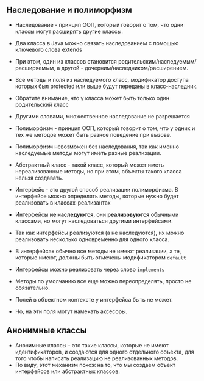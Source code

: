 ## Наследование и полиморфизм
* Наследование - принцип ООП, который говорит о том, что одни классы могут расширять другие классы.
* Два класса в Java можно связать наследованием с помощью ключевого слова extends
* При этом, один из классов становится родительским/наследуемым/расширяемым, а другой - дочерним/наследником/расширением.
* Все методы и поля из наследуемого класс, модификатор доступа которых был protected или выше будут переданы в 
класс-наследник.
* Обратите внимание, что у класса может быть только один родительский класс
* Другими словами, множественное наследование не разрешается

* Полиморфизм - принцип ООП, который говорит о том, что у одних и тех же методов может быть разное поведение при вызове.
* Полиморфизм невозможен без наследования, так как именно наследуемые методы могут иметь разные реализации.
* Абстрактный класс - такой класс, который может иметь нереализованные методы, но при этом, объекты такого класса нельзя
создавать.
* Интерфейс - это другой способ реализации полиморфизма. В интерфейсе можно определять методы, которые нужно будет реализовать
в классах-реализантах
* Интерфейсы __не наследуются__, они __реализовуются__ обычными классами, но могут наследоваться другими интерфейсами.
* Так как интерфейсы реализуются (а не наследуются), их можно реализовать несколько одновременно для одного класса.
* В интерфейсах обычно все методы не имеют реализации, а те, которые имеют, должны быть отмечены модификатором `default`
* Интерфейсы можно реализовать через слово `implements`
* Методы по умолчанию все еще можно переопределять, просто не обязательно.
* Полей в объектном контексте у интерфейса быть не может.
* Но, на эти поля могут намекать аксесоры.

## Анонимные классы
* Анонимные классы - это такие классы, которые не имеют идентификаторов, и создаются для одного отдельного объекта, для того
чтобы написать реализацию не реализованных методов.
* По виду, этот механизм похож на то, что мы создаем объект интерфейсов или абстрактных классов.
